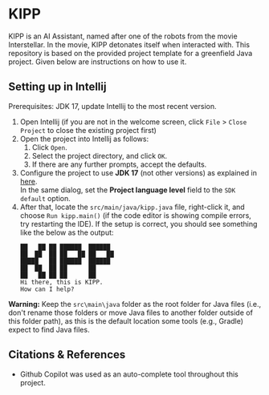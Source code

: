 # KIPP

KIPP is an AI Assistant, named after one of the robots from the movie Interstellar. In the movie, KIPP detonates itself
when interacted with. This repository is based on the provided project template for a greenfield Java project. Given
below are instructions on how to use it.

## Setting up in Intellij

Prerequisites: JDK 17, update Intellij to the most recent version.

1. Open Intellij (if you are not in the welcome screen, click `File` > `Close Project` to close the existing project
   first)
1. Open the project into Intellij as follows:
    1. Click `Open`.
    1. Select the project directory, and click `OK`.
    1. If there are any further prompts, accept the defaults.
1. Configure the project to use **JDK 17** (not other versions) as explained
   in [here](https://www.jetbrains.com/help/idea/sdk.html#set-up-jdk).<br>
   In the same dialog, set the **Project language level** field to the `SDK default` option.
1. After that, locate the `src/main/java/kipp.java` file, right-click it, and choose `Run kipp.main()` (if the code
   editor is showing compile errors, try restarting the IDE). If the setup is correct, you should see something like the
   below as the output:
   ```
   ██   ██ ██ ██████  ██████  
   ██  ██  ██ ██   ██ ██   ██ 
   █████   ██ ██████  ██████  
   ██  ██  ██ ██      ██      
   ██   ██ ██ ██      ██      
   Hi there, this is KIPP.
   How can I help?
   ```

**Warning:** Keep the `src\main\java` folder as the root folder for Java files (i.e., don't rename those folders or move
Java files to another folder outside of this folder path), as this is the default location some tools (e.g., Gradle)
expect to find Java files.

## Citations & References

- Github Copilot was used as an auto-complete tool throughout this project.